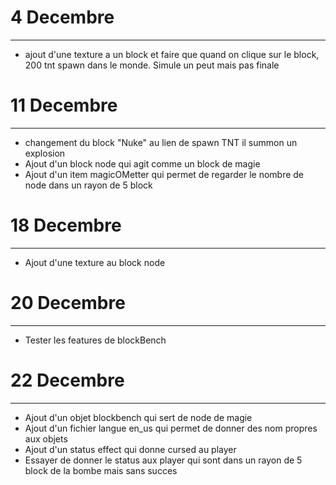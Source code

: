 # 4 Decembre
***
* ajout d'une texture a un block et faire que quand on clique sur le block, 200 tnt spawn dans le monde. Simule un peut mais pas finale


# 11 Decembre
***
* changement du block "Nuke" au lien de spawn TNT il summon un explosion
* Ajout d'un block node qui agit comme un block de magie
* Ajout d'un item magicOMetter qui permet de regarder le nombre de node dans un rayon de 5 block

# 18 Decembre
***
* Ajout d'une texture au block node

# 20 Decembre
***
* Tester les features de blockBench

# 22 Decembre
***
* Ajout d'un objet blockbench qui sert de node de magie
* Ajout d'un fichier langue en_us qui permet de donner des nom propres aux objets
* Ajout d'un status effect qui donne cursed au player
* Essayer de donner le status aux player qui sont dans un rayon de 5 block de la bombe mais sans succes
